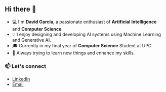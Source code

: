## Hi there 👋
- 💻 I'm **David García**, a passionate enthusiast of **Artificial Intelligence** and **Computer Science**. 
- 💡 I enjoy designing and developing AI systems using Machine Learning and Generative AI.
- 🎓 Currently in my final year of **Computer Science** Student at UPC.  
- 🌱 Always trying to learn new things and enhance my skills.

### 📫 Let's connect
- [LinkedIn](https://linkedin.com/in/dgarevalo)
- [Email](mailto:david.garciaarevalo@icloud.com)
